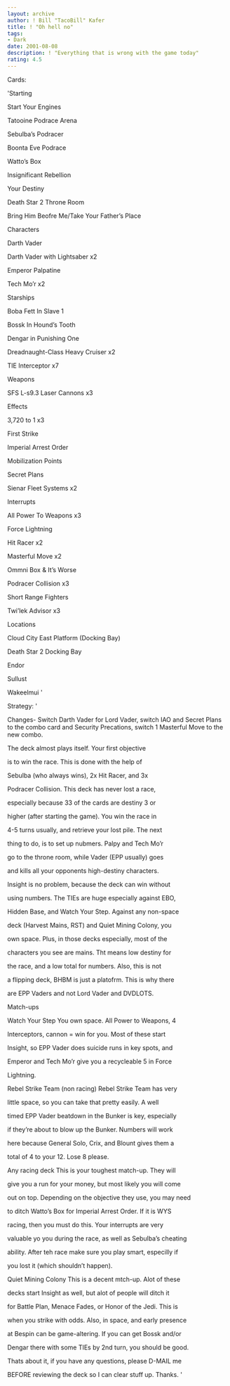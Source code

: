 ```yaml
---
layout: archive
author: ! Bill "TacoBill" Kafer
title: ! "Oh hell no"
tags:
- Dark
date: 2001-08-08
description: ! "Everything that is wrong with the game today"
rating: 4.5
---
```

Cards: 

'Starting

Start Your Engines

Tatooine Podrace Arena

Sebulba’s Podracer

Boonta Eve Podrace

Watto’s Box

Insignificant Rebellion

Your Destiny

Death Star 2 Throne Room

Bring Him Beofre Me/Take Your Father’s Place


Characters

Darth Vader

Darth Vader with Lightsaber x2

Emperor Palpatine

Tech Mo’r x2


Starships

Boba Fett In Slave 1

Bossk In Hound’s Tooth

Dengar in Punishing One

Dreadnaught-Class Heavy Cruiser x2

TIE Interceptor x7


Weapons

SFS L-s9.3 Laser Cannons x3


Effects

3,720 to 1 x3

First Strike

Imperial Arrest Order

Mobilization Points

Secret Plans

Sienar Fleet Systems x2


Interrupts

All Power To Weapons x3

Force Lightning

Hit Racer x2

Masterful Move x2

Ommni Box & It’s Worse

Podracer Collision x3

Short Range Fighters

Twi’lek Advisor x3


Locations

Cloud City East Platform (Docking Bay)

Death Star 2 Docking Bay

Endor

Sullust

Wakeelmui '

Strategy: '

Changes- Switch Darth Vader for Lord Vader, switch IAO and Secret Plans to the combo card and Security Precations, switch 1 Masterful Move to the new combo.


The deck almost plays itself. Your first objective

is to win the race. This is done with the help of

Sebulba (who always wins), 2x Hit Racer, and 3x

Podracer Collision. This deck has never lost a race,

especially because 33 of the cards are destiny 3 or

higher (after starting the game). You win the race in 

4-5 turns usually, and retrieve your lost pile. The next

thing to do, is to set up nubmers. Palpy and Tech Mo’r 

go to the throne room, while Vader (EPP usually) goes

and kills all your opponents high-destiny characters.

Insight is no problem, because the deck can win without

using numbers. The TIEs are huge especially against EBO,

Hidden Base, and Watch Your Step. Against any non-space 

deck (Harvest Mains, RST) and Quiet Mining Colony, you

own space. Plus, in those decks especially, most of the 

characters you see are mains. Tht means low destiny for 

the race, and a low total for numbers. Also, this is not

a flipping deck, BHBM is just a platofrm. This is why there

are EPP Vaders and not Lord Vader and DVDLOTS.


Match-ups


Watch Your Step You own space. All Power to Weapons, 4 

Interceptors, cannon = win for you. Most of these start

Insight, so EPP Vader does suicide runs in key spots, and

Emperor and Tech Mo’r give you a recycleable 5 in Force

Lightning.

Rebel Strike Team (non racing) Rebel Strike Team has very

little space, so you can take that pretty easily. A well 

timed EPP Vader beatdown in the Bunker is key, especially 

if they’re about to blow up the Bunker. Numbers will work

here because General Solo, Crix, and Blount gives them a

total of 4 to your 12. Lose 8 please.

Any racing deck This is your toughest match-up. They will

give you a run for your money, but most likely you will come

out on top. Depending on the objective they use, you may need

to ditch Watto’s Box for Imperial Arrest Order. If it is WYS

racing, then you must do this. Your interrupts are very 

valuable yo you during the race, as well as Sebulba’s cheating

ability. After teh race make sure you play smart, especilly if

you lost it (which shouldn’t happen).

Quiet Mining Colony This is a decent mtch-up. Alot of these

decks start Insight as well, but alot of people will ditch it

for Battle Plan, Menace Fades, or Honor of the Jedi. This is 

when you strike with odds. Also, in space, and early presence

at Bespin can be game-altering. If you can get Bossk and/or

Dengar there with some TIEs by 2nd turn, you should be good.


Thats about it, if you have any questions, please D-MAIL me 

BEFORE reviewing the deck so I can clear stuff up. Thanks.  '